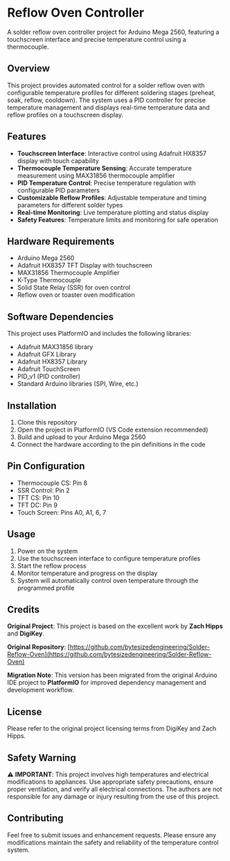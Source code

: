 # Reflow Oven Controller

A solder reflow oven controller project for Arduino Mega 2560, featuring a touchscreen interface and precise temperature control using a thermocouple.

## Overview

This project provides automated control for a solder reflow oven with configurable temperature profiles for different soldering stages (preheat, soak, reflow, cooldown). The system uses a PID controller for precise temperature management and displays real-time temperature data and reflow profiles on a touchscreen display.

## Features

- **Touchscreen Interface**: Interactive control using Adafruit HX8357 display with touch capability
- **Thermocouple Temperature Sensing**: Accurate temperature measurement using MAX31856 thermocouple amplifier
- **PID Temperature Control**: Precise temperature regulation with configurable PID parameters
- **Customizable Reflow Profiles**: Adjustable temperature and timing parameters for different solder types
- **Real-time Monitoring**: Live temperature plotting and status display
- **Safety Features**: Temperature limits and monitoring for safe operation

## Hardware Requirements

- Arduino Mega 2560
- Adafruit HX8357 TFT Display with touchscreen
- MAX31856 Thermocouple Amplifier
- K-Type Thermocouple
- Solid State Relay (SSR) for oven control
- Reflow oven or toaster oven modification

## Software Dependencies

This project uses PlatformIO and includes the following libraries:
- Adafruit MAX31856 library
- Adafruit GFX Library
- Adafruit HX8357 Library
- Adafruit TouchScreen
- PID_v1 (PID controller)
- Standard Arduino libraries (SPI, Wire, etc.)

## Installation

1. Clone this repository
2. Open the project in PlatformIO (VS Code extension recommended)
3. Build and upload to your Arduino Mega 2560
4. Connect the hardware according to the pin definitions in the code

## Pin Configuration

- Thermocouple CS: Pin 8
- SSR Control: Pin 2
- TFT CS: Pin 10
- TFT DC: Pin 9
- Touch Screen: Pins A0, A1, 6, 7

## Usage

1. Power on the system
2. Use the touchscreen interface to configure temperature profiles
3. Start the reflow process
4. Monitor temperature and progress on the display
5. System will automatically control oven temperature through the programmed profile

## Credits

**Original Project**: This project is based on the excellent work by **Zach Hipps** and **DigiKey**. 

**Original Repository**: [https://github.com/bytesizedengineering/Solder-Reflow-Oven](https://github.com/bytesizedengineering/Solder-Reflow-Oven)

**Migration Note**: This version has been migrated from the original Arduino IDE project to **PlatformIO** for improved dependency management and development workflow.

## License

Please refer to the original project licensing terms from DigiKey and Zach Hipps.

## Safety Warning

⚠️ **IMPORTANT**: This project involves high temperatures and electrical modifications to appliances. Use appropriate safety precautions, ensure proper ventilation, and verify all electrical connections. The authors are not responsible for any damage or injury resulting from the use of this project.

## Contributing

Feel free to submit issues and enhancement requests. Please ensure any modifications maintain the safety and reliability of the temperature control system.